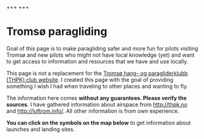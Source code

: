+++
+++

# Tromsø paragliding

Goal of this page is to make paragliding safer and more fun for pilots visiting
Tromsø and new pilots who might not have local knowledge (yet) and want to get
access to information and resources that we have and use locally.

This page is not a replacement for the [Tromsø hang- og paragliderklubb (THPK)
club website](http://thpk.no).  I created this page with the goal of providing
something I wish I had when traveling to other places and wanting to fly.

The information here comes **without any guarantees. Please verify the sources**.
I have gathered information about airspace from <http://thpk.no> and
<http://luftrom.info/>. All other information is from own experience.

**You can click on the symbols on the map below** to get information about launches and
landing sites.
